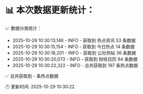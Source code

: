 📊 本次数据更新统计：
==========================

📈 数据分类统计：
- 2025-10-29 10:30:13,146 - INFO - 获取到 热点资讯 53 条数据
- 2025-10-29 10:30:15,154 - INFO - 获取到 今日热点 14 条数据
- 2025-10-29 10:30:18,201 - INFO - 获取到 公社热帖 36 条数据
- 2025-10-29 10:30:20,073 - INFO - 获取到 财经日历 94 条数据
- 2025-10-29 10:30:22,322 - INFO - 总共获取到 197 条热点数据

✅ 总共获取到 - 条热点数据

🕐 更新时间: 2025-10-29 10:30:22
